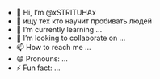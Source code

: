 - 👋 Hi, I’m @xSTRITUHAx
- 👀 ищу тех кто научит пробивать людей 
- 🌱 I’m currently learning ...
- 💞️ I’m looking to collaborate on ...
- 📫 How to reach me ...
- 😄 Pronouns: ...
- ⚡ Fun fact: ...

<!---
xSTRITUHAx/xSTRITUHAx is a ✨ special ✨ repository because its `README.md` (this file) appears on your GitHub profile.
You can click the Preview link to take a look at your changes.
--->
